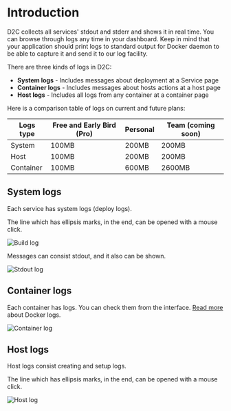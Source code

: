 # Introduction

D2C collects all services' stdout and stderr and shows it in real time. You can browse through logs any time in your dashboard. Keep in mind that your application should print logs to standard output for Docker daemon to be able to capture it and send it to our log facility.

There are three kinds of logs in D2C:

- **System logs** - Includes messages about deployment at a Service page
- **Container logs** - Includes messages about hosts actions at a host page
- **Host logs** - Includes all logs from any container at a container page

Here is a comparison table of logs on current and future plans:

Logs type | Free and Early Bird (Pro) | Personal | Team (coming soon)
--|---|---|--
System | 100MB | 200MB | 200MB
Host | 100MB | 200MB | 200MB
Container | 100MB | 600MB | 2600MB

## System logs

Each service has system logs (deploy logs).

The line which has ellipsis marks, in the end, can be opened with a mouse click.

![Build log](../img/build_log.png)

Messages can consist stdout, and it also can be shown.

![Stdout log](../img/stdout.png)

## Container logs

Each container has logs. You can check them from the interface. [Read more](https://docs.docker.com/engine/admin/logging/view_container_logs/) about Docker logs.

![Container log](../img/containers_logs.png)

## Host logs

Host logs consist creating and setup logs.

The line which has ellipsis marks, in the end, can be opened with a mouse click.

![Host log](../img/host_logs.png)
